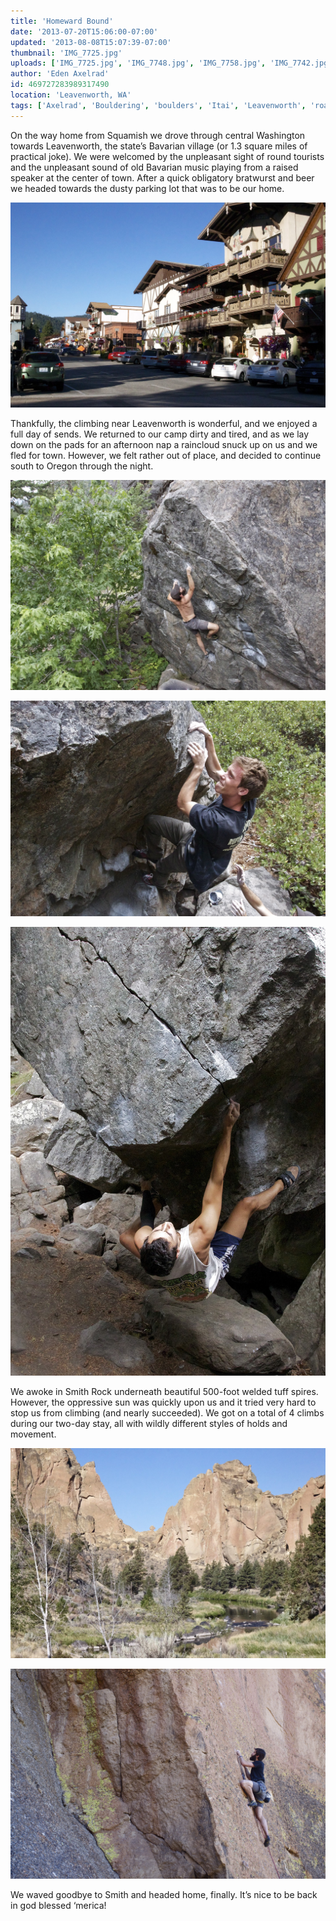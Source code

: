 ```yaml
---
title: 'Homeward Bound'
date: '2013-07-20T15:06:00-07:00'
updated: '2013-08-08T15:07:39-07:00'
thumbnail: 'IMG_7725.jpg'
uploads: ['IMG_7725.jpg', 'IMG_7748.jpg', 'IMG_7758.jpg', 'IMG_7742.jpg', 'IMG_7790.jpg', 'IMG_7824.jpg']
author: 'Eden Axelrad'
id: 469727283989317490
location: 'Leavenworth, WA'
tags: ['Axelrad', 'Bouldering', 'boulders', 'Itai', 'Leavenworth', 'road trip', 'Rock', 'Smith']
---
```


On the way home from Squamish we drove through central Washington towards Leavenworth, the state’s Bavarian village (or 1.3 square miles of practical joke). We were welcomed by the unpleasant sight of round tourists and the unpleasant sound of old Bavarian music playing from a raised speaker at the center of town. After a quick obligatory bratwurst and beer we headed towards the dusty parking lot that was to be our home.

![The Bavarian Style Shoppes of downtown Leavenworth](uploads/IMG_7725.jpg)

Thankfully, the climbing near Leavenworth is wonderful, and we enjoyed a full day of sends. We returned to our camp dirty and tired, and as we lay down on the pads for an afternoon nap a raincloud snuck up on us and we fled for town. However, we felt rather out of place, and decided to continue south to Oregon through the night.

![Jason on The Pocket, V4](uploads/IMG_7748.jpg)

![Cody on The Undercling, V5](uploads/IMG_7758.jpg)

![Itai, flashing The Sail, V9. Photo by Cody](uploads/IMG_7742.jpg)

We awoke in Smith Rock underneath beautiful 500-foot welded tuff spires. However, the oppressive sun was quickly upon us and it tried very hard to stop us from climbing (and nearly succeeded). We got on a total of 4 climbs during our two-day stay, all with wildly different styles of holds and movement.

![Compacted volcanic ash and a river. Nice.](uploads/IMG_7790.jpg)

![Jason, crimping some chicken-head features on Cosmos, 5.10a.](uploads/IMG_7824.jpg)

We waved goodbye to Smith and headed home, finally. It’s nice to be back in god blessed ‘merica!
